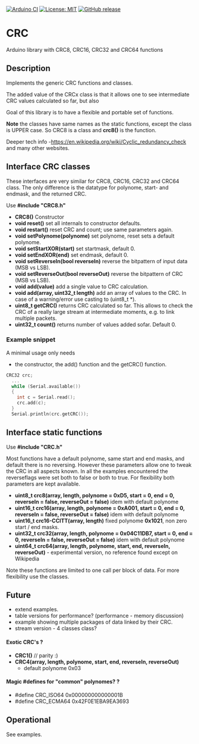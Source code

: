 
[![Arduino CI](https://github.com/RobTillaart/CRC/workflows/Arduino%20CI/badge.svg)](https://github.com/marketplace/actions/arduino_ci)
[![License: MIT](https://img.shields.io/badge/license-MIT-green.svg)](https://github.com/RobTillaart/CRC/blob/master/LICENSE)
[![GitHub release](https://img.shields.io/github/release/RobTillaart/CRC.svg?maxAge=3600)](https://github.com/RobTillaart/CRC/releases)


# CRC

Arduino library with CRC8, CRC16, CRC32 and CRC64 functions


## Description

Implements the generic CRC functions and classes.

The added value of the CRCx class is that it allows one to see intermediate CRC values calculated so far, but also 


Goal of this library is to have a flexible and portable set of functions.

**Note** the classes have same names as the static functions, except the class
is UPPER case. So CRC8 is a class and **crc8()** is the function. 

Deeper tech info -https://en.wikipedia.org/wiki/Cyclic_redundancy_check
and many other websites.


## Interface CRC classes

These interfaces are very similar for CRC8, CRC16, CRC32 and CRC64 class.
The only difference is the datatype for polynome, start- and endmask, and the returned CRC.

Use **\#include "CRC8.h"**

- **CRC8()** Constructor
- **void reset()** set all internals to constructor defaults.
- **void restart()** reset CRC and count;  use same parameters again.
- **void setPolynome(polynome)** set polynome, reset sets a default polynome.
- **void setStartXOR(start)** set startmask, default 0.
- **void setEndXOR(end)** set endmask, default 0.
- **void setReverseIn(bool reverseIn)** reverse the bitpattern of input data (MSB vs LSB).
- **void setReverseOut(bool reverseOut)** reverse the bitpattern of CRC (MSB vs LSB).
- **void add(value)** add a single value to CRC calculation.
- **void add(array, uint32_t length)** add an array of values to the CRC. In case of a warning/error use casting to (uint8_t \*).
- **uint8_t getCRC()** returns CRC calculated so far. This allows to check the CRC of a really large stream at intermediate moments, e.g. to link multiple packets.
- **uint32_t count()** returns number of values added sofar. Default 0.


### Example snippet

A minimal usage only needs 
- the constructor, the add() function and the getCRC() function.

```cpp
CRC32 crc;
  ...
  while (Serial.available())
  {
    int c = Serial.read();
    crc.add(c);
  }
  Serial.println(crc.getCRC());
```


## Interface static functions

Use **\#include "CRC.h"**

Most functions have a default polynome, same start and end masks, and default there is no reversing.
However these parameters allow one to tweak the CRC in all aspects known. 
In all the examples encountered the reverseflags were set both to false or both to true. 
For flexibility both parameters are kept available. 

- **uint8_t crc8(array, length, polynome = 0xD5, start = 0, end = 0, reverseIn = false, reverseOut = false)** idem with default polynome
- **uint16_t crc16(array, length, polynome = 0xA001, start = 0, end = 0, reverseIn = false, reverseOut = false)** idem with default polynome
- **uint16_t crc16-CCITT(array, length)** fixed polynome **0x1021**, non zero start / end masks.
- **uint32_t crc32(array, length, polynome = 0x04C11DB7, start = 0, end = 0, reverseIn = false, reverseOut = false)** idem with default polynome
- **uint64_t crc64(array, length, polynome, start, end, reverseIn, reverseOut)** - experimental version, no reference found except on Wikipedia 

Note these functions are limited to one call per block of data. For more flexibility use the classes.


## Future

- extend examples.
- table versions for performance?  (performance - memory discussion)
- example showing multiple packages of data linked by their CRC.
- stream version - 4 classes class?


#### Exotic CRC's ?

- **CRC1()** // parity :)
- **CRC4(array, length, polynome, start, end, reverseIn, reverseOut)**
  - default polynome 0x03


#### Magic \#defines for "common" polynomes? ?

  - \#define CRC_ISO64  0x000000000000001B
  - \#define CRC_ECMA64 0x42F0E1EBA9EA3693


## Operational

See examples.

